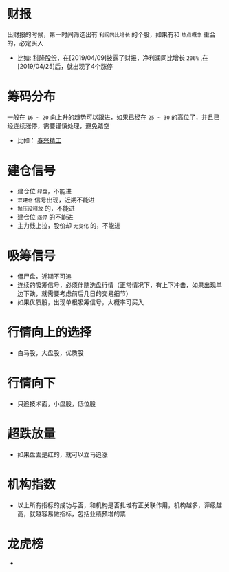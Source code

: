 # 财报
出财报的时候，第一时间筛选出有 ```利润同比增长``` 的个股，如果有和 ```热点概念``` 重合的，必定买入
- 比如:
[科隆股份](http://quote.eastmoney.com/concept/sz300405.html#)，在[2019/04/09]披露了财报，净利润同比增长 ```206%``` ,在[2019/04/25]后，就出现了4个涨停

# 筹码分布
一般在 ```16 ~ 20``` 向上升的趋势可以跟进，如果已经在 ```25 ~ 30``` 的高位了，并且已经连续涨停，需要谨慎处理，避免踏空
- 比如：
[春兴精工]() 

# 建仓信号
- 建仓位 `绿盘`，不能进
- `双建仓` 信号出现，近期不能进
- `抛压没释放` 的，不能进
- 建仓位 `涨停` 的不能进
- 主力线上拉，股价却 `无变化` 的，不能进

# 吸筹信号
- 僵尸盘，近期不可追
- 连续的吸筹信号，必须伴随洗盘行情（正常情况下，有上下冲击，如果出现单边下跌，就需要考虑前后几日的交易细节）
- 如果优质股，出现单根吸筹信号，大概率可买入

# 行情向上的选择
- 白马股，大盘股，优质股

# 行情向下
- 只追技术面，小盘股，低位股

# 超跌放量
- 如果盘面是红的，就可以立马追涨

# 机构指数
- 以上所有指标的成功与否，和机构是否扎堆有正关联作用，机构越多，评级越高，就越容易做指标，包括业绩预增的票

# 龙虎榜
- 